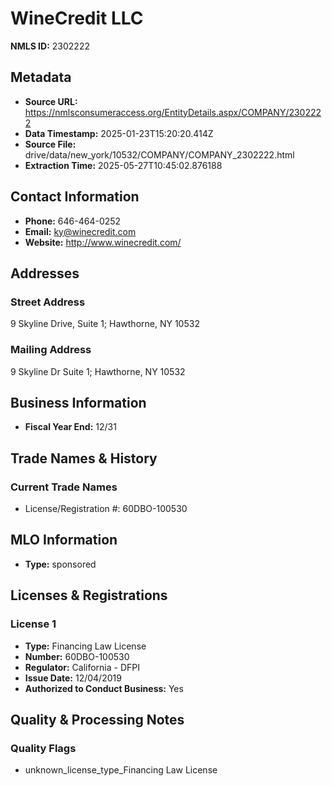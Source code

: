 # WineCredit LLC

**NMLS ID:** 2302222

## Metadata
- **Source URL:** https://nmlsconsumeraccess.org/EntityDetails.aspx/COMPANY/2302222
- **Data Timestamp:** 2025-01-23T15:20:20.414Z
- **Source File:** drive/data/new_york/10532/COMPANY/COMPANY_2302222.html
- **Extraction Time:** 2025-05-27T10:45:02.876188

## Contact Information
- **Phone:** 646-464-0252
- **Email:** ky@winecredit.com
- **Website:** http://www.winecredit.com/

## Addresses
### Street Address
9 Skyline Drive, Suite 1; Hawthorne, NY 10532

### Mailing Address
9 Skyline Dr Suite 1; Hawthorne, NY 10532

## Business Information
- **Fiscal Year End:** 12/31

## Trade Names & History
### Current Trade Names
- License/Registration #: 60DBO-100530

## MLO Information
- **Type:** sponsored

## Licenses & Registrations

### License 1
- **Type:** Financing Law License
- **Number:** 60DBO-100530
- **Regulator:** California - DFPI
- **Issue Date:** 12/04/2019
- **Authorized to Conduct Business:** Yes

## Quality & Processing Notes
### Quality Flags
- unknown_license_type_Financing Law License
